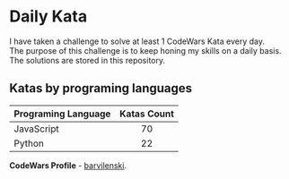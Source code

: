 # Daily Kata

I have taken a challenge to solve at least 1 CodeWars Kata every day.  
The purpose of this challenge is to keep honing my skills on a daily basis.  
The solutions are stored in this repository.

## Katas by programing languages

| Programing Language | Katas Count |
| ------------------- | :---------: |
| JavaScript          |          70 |
| Python              |          22 |


**CodeWars Profile** - [barvilenski](https://www.codewars.com/users/vbarv24).
